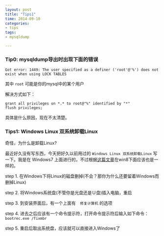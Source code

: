 ```yaml
---
layout: post
title: "Tips1"
time: 2014-09-10
categories:
- tips
tags:
- mysqldump

---
```


### Tip0: mysqldump导出时出现下面的错误
```
Got error: 1449: The user specified as a definer ('root'@'%') does not exist when using LOCK TABLES
```

其中 `root` 可能是你的mysql中的某个用户

解决方式如下：
```
grant all privileges on *.* to root@"%" identified by "*"
flush privileges;
```

具体是什么原因，现在不太清楚。


### Tips1: Windows Linux 双系统卸载Linux

奇怪，为什么是卸载Linux?

最近好久没有写东西，今天把好久以前用过的 `Windows Linux 双系统卸载Linux` 写一下。我是在 Windows7 上面进行的，不过根据[这篇文章](http://itsfoss.com/uninstall-ubuntu-linux-windows-dual-boot/)在win8下面应该也是一样的。

step 1. 在Windows下将Linux的磁盘删掉(不会？那你为什么还要留着Windows而删掉Linux)

step 2. 将Windows系统盘(不管你是光盘还是Ｕ盘)插入电脑，重启

step 3. 到安装界面后，有一个上面有　`修复计算机` 的选项

step 4. 进去之后应该有一个命令提示符，打开命令提示符后输入如下命令：　`bootrec.exe /fixmbr`

step 5. 重启后取出系统盘，应该就可以直接进入Windows了
